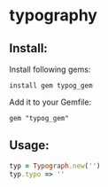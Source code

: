 # typography

## Install:
Install following gems:
```
install gem typog_gem
```
Add it to your Gemfile:
```
gem "typog_gem"
```

## Usage:
``` ruby
typ = Typograph.new('') 
typ.typo => ''
